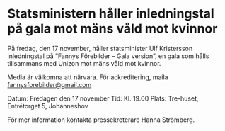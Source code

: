 # Statsministern håller inledningstal på gala mot mäns våld mot kvinnor

På fredag, den 17 november, håller statsminister Ulf Kristersson inledningstal på ”Fannys Förebilder – Gala version”, en gala som hålls tillsammans med Unizon mot mäns våld mot kvinnor.

Media är välkomna att närvara. För ackreditering, maila [fannysforebilder@gmail.com](mailto:fannysforebilder@gmail.com)

Datum: Fredagen den 17 november
Tid: Kl. 19.00
Plats: Tre-huset, Entrétorget 5, Johanneshov

För mer information kontakta pressekreterare Hanna Strömberg.
